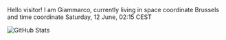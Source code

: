 Hello visitor! I am Giammarco, currently living in space coordinate Brussels and time coordinate Saturday, 12 June, 02:15 CEST

![GitHub Stats](https://github-readme-stats.vercel.app/api?username=grcasanova)
